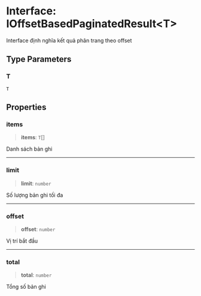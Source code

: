 # Interface: IOffsetBasedPaginatedResult\<T\>

Interface định nghĩa kết quả phân trang theo offset

## Type Parameters

### T

`T`

## Properties

<a id="items"></a>

### items

> **items**: `T`[]

Danh sách bản ghi

***

<a id="limit"></a>

### limit

> **limit**: `number`

Số lượng bản ghi tối đa

***

<a id="offset"></a>

### offset

> **offset**: `number`

Vị trí bắt đầu

***

<a id="total"></a>

### total

> **total**: `number`

Tổng số bản ghi
